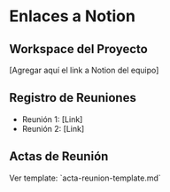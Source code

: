 # Enlaces a Notion

## Workspace del Proyecto

[Agregar aquí el link a Notion del equipo]

## Registro de Reuniones

- Reunión 1: [Link]
- Reunión 2: [Link]

## Actas de Reunión

Ver template: \`acta-reunion-template.md\`
